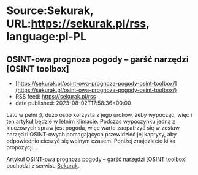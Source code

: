# Source:Sekurak, URL:https://sekurak.pl/rss, language:pl-PL

## OSINT-owa prognoza pogody – garść narzędzi [OSINT toolbox]
 - [https://sekurak.pl/osint-owa-prognoza-pogody-osint-toolbox/](https://sekurak.pl/osint-owa-prognoza-pogody-osint-toolbox/)
 - RSS feed: https://sekurak.pl/rss
 - date published: 2023-08-02T17:58:36+00:00

<p>Lato w pełni ;), dużo osób korzysta z jego uroków, żeby wypocząć, więc i ten artykuł będzie w letnim klimacie. Podczas wypoczynku jedną z kluczowych spraw jest pogoda, więc warto zaopatrzyć się w zestaw narzędzi OSINT-owych pomagających przewidzieć jej kaprysy, aby odpowiednio cieszyć się wolnym czasem. Poniżej znajdziecie kilka propozycji...</p>
<p>Artykuł <a href="https://sekurak.pl/osint-owa-prognoza-pogody-osint-toolbox/" rel="nofollow">OSINT-owa prognoza pogody &#8211; garść narzędzi [OSINT toolbox]</a> pochodzi z serwisu <a href="https://sekurak.pl" rel="nofollow">Sekurak</a>.</p>

